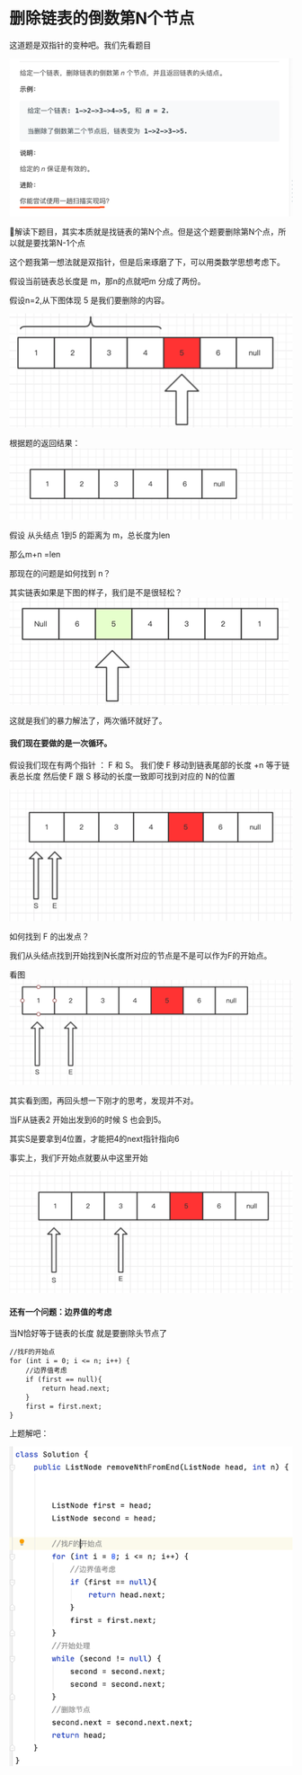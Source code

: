 # 删除链表的倒数第N个节点

这道题是双指针的变种吧。我们先看题目

![](img/f1f3e301.png)


解读下题目，其实本质就是找链表的第N个点。但是这个题要删除第N个点，所以就是要找第N-1个点

这个题我第一想法就是双指针，但是后来琢磨了下，可以用类数学思想考虑下。

假设当前链表总长度是 m，那n的点就吧m 分成了两份。

假设n=2,从下图体现 5 是我们要删除的内容。

![](img/94e07c4b.png)

根据题的返回结果：
![](img/58bed416.png)

假设 从头结点 1到5 的距离为 m，总长度为len

那么m+n =len

那现在的问题是如何找到 n？

其实链表如果是下图的样子，我们是不是很轻松？
![](img/9cd7e541.png)

这就是我们的暴力解法了，两次循环就好了。

#### 我们现在要做的是一次循环。

假设我们现在有两个指针 ： F 和 S。
我们使 F 移动到链表尾部的长度 +n 等于链表总长度
然后使 F 跟 S 移动的长度一致即可找到对应的 N的位置

![](img/cd53f807.png)

如何找到 F 的出发点？

我们从头结点找到开始找到N长度所对应的节点是不是可以作为F的开始点。

看图
![](img/2d2d4b88.png)

其实看到图，再回头想一下刚才的思考，发现并不对。

当F从链表2 开始出发到6的时候 S 也会到5。

其实S是要拿到4位置，才能把4的next指针指向6

事实上，我们F开始点就要从中这里开始

![](img/c3b52c61.png)


#### 还有一个问题：边界值的考虑
当N恰好等于链表的长度 就是要删除头节点了
```
//找F的开始点
for (int i = 0; i <= n; i++) {
    //边界值考虑
    if (first == null){
        return head.next;
    }
    first = first.next;
}
```

上题解吧：

![](img/d0c736c6.png)


